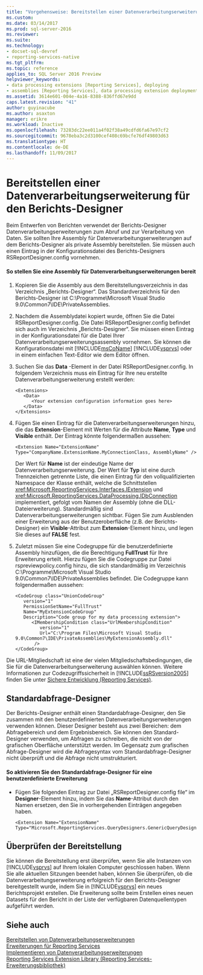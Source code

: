 ```yaml
---
title: "Vorgehensweise: Bereitstellen einer Datenverarbeitungserweiterung für den Berichts-Designer | Microsoft-Dokumentation"
ms.custom: 
ms.date: 03/14/2017
ms.prod: sql-server-2016
ms.reviewer: 
ms.suite: 
ms.technology:
- docset-sql-devref
- reporting-services-native
ms.tgt_pltfrm: 
ms.topic: reference
applies_to: SQL Server 2016 Preview
helpviewer_keywords:
- data processing extensions [Reporting Services], deploying
- assemblies [Reporting Services], data processing extension deployments
ms.assetid: 3614e601-004e-4a16-8388-836ffd67e9dd
caps.latest.revision: "41"
author: guyinacube
ms.author: asaxton
manager: erikre
ms.workload: Inactive
ms.openlocfilehash: 73283dc22ee011a4f02f38a49cdfd6fa67e97cf2
ms.sourcegitcommit: 9678eba3c2d3100cef408c69bcfe76df49803d63
ms.translationtype: HT
ms.contentlocale: de-DE
ms.lasthandoff: 11/09/2017
---
```

# <a name="deploying-a-data-processing-extension-to-report-designer"></a>Bereitstellen einer Datenverarbeitungserweiterung für den Berichts-Designer
  Beim Entwerfen von Berichten verwendet der Berichts-Designer Datenverarbeitungserweiterungen zum Abruf und zur Verarbeitung von Daten. Sie sollten Ihre Assembly für Datenverarbeitungserweiterungen auf dem Berichts-Designer als private Assembly bereitstellen. Sie müssen auch einen Eintrag in der Konfigurationsdatei des Berichts-Designers RSReportDesigner.config vornehmen.  
  
#### <a name="to-deploy-a-data-processing-extension-assembly"></a>So stellen Sie eine Assembly für Datenverarbeitungserweiterungen bereit  
  
1.  Kopieren Sie die Assembly aus dem Bereitstellungsverzeichnis in das Verzeichnis „Berichts-Designer“. Das Standardverzeichnis für den Berichts-Designer ist C:\Programme\Microsoft Visual Studio 9.0\Common7\IDE\PrivateAssemblies.  
  
2.  Nachdem die Assemblydatei kopiert wurde, öffnen Sie die Datei RSReportDesigner.config. Die Datei RSReportDesigner.config befindet sich auch im Verzeichnis „Berichts-Designer“. Sie müssen einen Eintrag in der Konfigurationsdatei für die Datei Ihrer Datenverarbeitungserweiterungsassembly vornehmen. Sie können die Konfigurationsdatei mit [!INCLUDE[msCoName](../../../includes/msconame-md.md)] [!INCLUDE[vsprvs](../../../includes/vsprvs-md.md)] oder in einem einfachen Text-Editor wie dem Editor öffnen.  
  
3.  Suchen Sie das **Data** -Element in der Datei RSReportDesigner.config. In folgendem Verzeichnis muss ein Eintrag für Ihre neu erstellte Datenverarbeitungserweiterung erstellt werden:  
  
    ```  
    <Extensions>  
       <Data>  
          <Your extension configuration information goes here>  
       </Data>  
    </Extensions>  
    ```  
  
4.  Fügen Sie einen Eintrag für die Datenverarbeitungserweiterungen hinzu, die das **Extension**-Element mit Werten für die Attribute **Name**, **Type** und **Visible** enthält. Der Eintrag könnte folgendermaßen aussehen:  
  
    ```  
    <Extension Name="ExtensionName" Type="CompanyName.ExtensionName.MyConnectionClass, AssemblyName" />  
    ```  
  
     Der Wert für **Name** ist der eindeutige Name der Datenverarbeitungserweiterung. Der Wert für **Typ** ist eine durch Trennzeichen getrennte Liste, die einen Eintrag für den vollqualifizierten Namespace der Klasse enthält, welche die Schnittstellen <xref:Microsoft.ReportingServices.Interfaces.IExtension> und <xref:Microsoft.ReportingServices.DataProcessing.IDbConnection> implementiert, gefolgt vom Namen der Assembly (ohne die DLL-Dateierweiterung). Standardmäßig sind Datenverarbeitungserweiterungen sichtbar. Fügen Sie zum Ausblenden einer Erweiterung aus der Benutzeroberfläche (z.B. der Berichts-Designer) ein **Visible**-Attribut zum **Extension**-Element hinzu, und legen Sie dieses auf **FALSE** fest.  
  
5.  Zuletzt müssen Sie eine Codegruppe für die benutzerdefinierte Assembly hinzufügen, die die Berechtigung **FullTrust** für Ihre Erweiterung erteilt. Hierzu fügen Sie die Codegruppe zur Datei rspreviewpolicy.config hinzu, die sich standardmäßig im Verzeichnis C:\Programme\Microsoft Visual Studio 9.0\Common7\IDE\PrivateAssemblies befindet. Die Codegruppe kann folgendermaßen aussehen:  
  
    ```  
    <CodeGroup class="UnionCodeGroup"  
       version="1"  
       PermissionSetName="FullTrust"  
       Name="MyExtensionCodeGroup"  
       Description="Code group for my data processing extension">  
          <IMembershipCondition class="UrlMembershipCondition"  
             version="1"  
             Url="C:\Program Files\Microsoft Visual Studio 9.0\Common7\IDE\PrivateAssemblies\MyExtensionAssembly.dll"  
           />  
    </CodeGroup>  
    ```  
  
 Die URL-Mitgliedschaft ist eine der vielen Mitgliedschaftsbedingungen, die Sie für die Datenverarbeitungserweiterung auswählen können. Weitere Informationen zur Codezugriffssicherheit in [!INCLUDE[ssRSversion2005](../../../includes/ssrsversion2005-md.md)] finden Sie unter [Sichere Entwicklung (Reporting Services)](../../../reporting-services/extensions/secure-development/secure-development-reporting-services.md).  
  
## <a name="generic-query-designer"></a>Standardabfrage-Designer  
 Der Berichts-Designer enthält einen Standardabfrage-Designer, den Sie zusammen mit den benutzerdefinierten Datenverarbeitungserweiterungen verwenden können. Dieser Designer besteht aus zwei Bereichen: dem Abfragebereich und dem Ergebnisbereich. Sie können den Standard-Designer verwenden, um Abfragen zu schreiben, die nicht von der grafischen Oberfläche unterstützt werden. Im Gegensatz zum grafischen Abfrage-Designer wird die Abfragesyntax vom Standardabfrage-Designer nicht überprüft und die Abfrage nicht umstrukturiert.  
  
#### <a name="to-enable-the-generic-query-designer-for-a-custom-extension"></a>So aktivieren Sie den Standardabfrage-Designer für eine benutzerdefinierte Erweiterung  
  
-   Fügen Sie folgenden Eintrag zur Datei „RSReportDesigner.config file“ im **Designer**-Element hinzu, indem Sie das **Name**-Attribut durch den Namen ersetzen, den Sie in vorhergehenden Einträgen angegeben haben.  
  
    ```  
    <Extension Name="ExtensionName" Type="Microsoft.ReportingServices.QueryDesigners.GenericQueryDesigner,Microsoft.ReportingServices.QueryDesigners"/>  
    ```  
  
## <a name="verifying-the-deployment"></a>Überprüfen der Bereitstellung  
 Sie können die Bereitstellung erst überprüfen, wenn Sie alle Instanzen von [!INCLUDE[vsprvs](../../../includes/vsprvs-md.md)] auf Ihrem lokalen Computer geschlossen haben. Wenn Sie alle aktuellen Sitzungen beendet haben, können Sie überprüfen, ob die Datenverarbeitungserweiterung erfolgreich für den Berichts-Designer bereitgestellt wurde, indem Sie in [!INCLUDE[vsprvs](../../../includes/vsprvs-md.md)] ein neues Berichtsprojekt erstellen. Die Erweiterung sollte beim Erstellen eines neuen Datasets für den Bericht in der Liste der verfügbaren Datenquellentypen aufgeführt werden.  
  
## <a name="see-also"></a>Siehe auch  
 [Bereitstellen von Datenverarbeitungserweiterungen](../../../reporting-services/extensions/data-processing/deploying-a-data-processing-extension.md)   
 [Erweiterungen für Reporting Services](../../../reporting-services/extensions/reporting-services-extensions.md)   
 [Implementieren von Datenverarbeitungserweiterungen](../../../reporting-services/extensions/data-processing/implementing-a-data-processing-extension.md)   
 [Reporting Services Extension Library (Reporting Services-Erweiterungsbibliothek)](../../../reporting-services/extensions/reporting-services-extension-library.md)  
  
  
